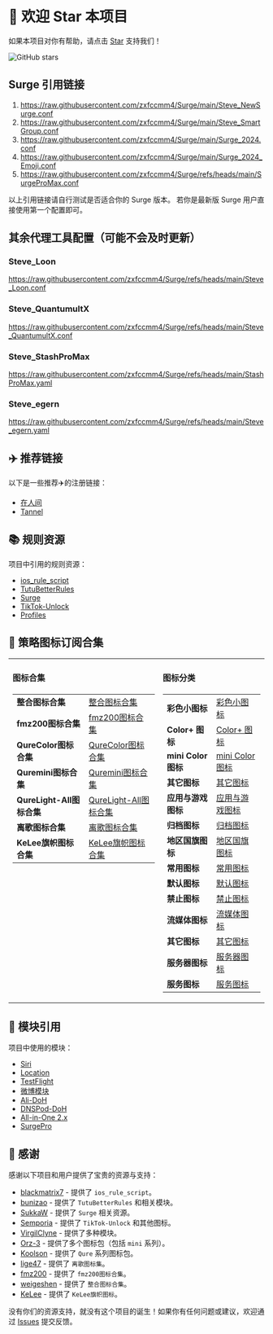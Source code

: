 # 🌟 欢迎 Star 本项目

如果本项目对你有帮助，请点击 [Star](https://github.com/zxfccmm4/Surge) 支持我们！ 
<!-- GitHub stars badge -->
![GitHub stars](https://img.shields.io/github/stars/zxfccmm4/Surge?style=social)

## Surge 引用链接
1. https://raw.githubusercontent.com/zxfccmm4/Surge/main/Steve_NewSurge.conf
2. https://raw.githubusercontent.com/zxfccmm4/Surge/main/Steve_SmartGroup.conf
3. https://raw.githubusercontent.com/zxfccmm4/Surge/main/Surge_2024.conf
4. https://raw.githubusercontent.com/zxfccmm4/Surge/main/Surge_2024_Emoji.conf
5. https://raw.githubusercontent.com/zxfccmm4/Surge/refs/heads/main/SurgeProMax.conf


以上引用链接请自行测试是否适合你的 Surge 版本。
若你是最新版 Surge 用户直接使用第一个配置即可。


## 其余代理工具配置（可能不会及时更新）
### Steve_Loon
https://raw.githubusercontent.com/zxfccmm4/Surge/refs/heads/main/Steve_Loon.conf
### Steve_QuantumultX
https://raw.githubusercontent.com/zxfccmm4/Surge/refs/heads/main/Steve_QuantumultX.conf
### Steve_StashProMax
https://raw.githubusercontent.com/zxfccmm4/Surge/refs/heads/main/StashProMax.yaml
### Steve_egern
https://raw.githubusercontent.com/zxfccmm4/Surge/refs/heads/main/Steve_egern.yaml

## ✈️ 推荐链接

以下是一些推荐✈️的注册链接：

- [在人间](https://dashboard.zrj97.xyz/#/register?code=4U6SUhR7)
- [Tannel](https://tannel.xn--6kro9vzxa373b.com//auth/register?code=5wyV)


## 📚 规则资源

项目中引用的规则资源：

- [ios_rule_script](https://github.com/blackmatrix7/ios_rule_script)
- [TutuBetterRules](https://github.com/bunizao/TutuBetterRules)
- [Surge](https://github.com/SukkaW/Surge/)
- [TikTok-Unlock](https://github.com/Semporia/TikTok-Unlock)
- [Profiles](https://github.com/ke1ewang/Profiles)


## 🌄 策略图标订阅合集

<table>
  <tr>
    <td valign="top">
      <h4>图标合集</h4>
      <table>
        <tr><td><strong>整合图标合集</strong></td><td><a href="https://raw.githubusercontent.com/weigeshen/-/main/TuBiao/TuBiaoDingYue.json">整合图标合集</a></td></tr>
        <tr><td><strong>fmz200图标合集</strong></td><td><a href="https://raw.githubusercontent.com/fmz200/wool_scripts/main/icons/icons-all.json">fmz200图标合集</a></td></tr>
        <tr><td><strong>QureColor图标合集</strong></td><td><a href="https://raw.githubusercontent.com/Koolson/Qure/master/Other/QureColor.json">QureColor图标合集</a></td></tr>
        <tr><td><strong>Quremini图标合集</strong></td><td><a href="https://raw.githubusercontent.com/Koolson/Qure/master/Other/Quremini.json">Quremini图标合集</a></td></tr>
        <tr><td><strong>QureLight-All图标合集</strong></td><td><a href="https://github.com/Koolson/Qure/raw/master/Other/QureLight-All.json">QureLight-All图标合集</a></td></tr>
        <tr><td><strong>离歌图标合集</strong></td><td><a href="https://raw.githubusercontent.com/lige47/QuanX-icon-rule/main/ligeicon-surge.json">离歌图标合集</a></td></tr>
        <tr><td><strong>KeLee旗帜图标合集</strong></td><td><a href="https://gitlab.com/lodepuly/iconlibrary/-/raw/main/Flag_icon/ColorfulStaticFlag.json">KeLee旗帜图标合集</a></td></tr>
      </table>
    </td>
    <td valign="top">
      <h4>图标分类</h4>
      <table>
        <tr><td><strong>彩色小图标</strong></td><td><a href="https://raw.githubusercontent.com/Orz-3/mini/master/mini.json">彩色小图标</a></td></tr>
        <tr><td><strong>Color+ 图标</strong></td><td><a href="https://raw.githubusercontent.com/Orz-3/mini/master/Color%2B.json">Color+ 图标</a></td></tr>
        <tr><td><strong>mini Color 图标</strong></td><td><a href="https://raw.githubusercontent.com/Orz-3/mini/master/miniColor.json">mini Color 图标</a></td></tr>
        <tr><td><strong>其它图标</strong></td><td><a href="https://raw.githubusercontent.com/Orz-3/mini/master/mini%2B.json">其它图标</a></td></tr>
        <tr><td><strong>应用与游戏图标</strong></td><td><a href="https://raw.githubusercontent.com/Koolson/Qure/master/Other/QureColor-AppGame.json">应用与游戏图标</a></td></tr>
        <tr><td><strong>归档图标</strong></td><td><a href="https://raw.githubusercontent.com/Koolson/Qure/master/Other/QureColor-Archived.json">归档图标</a></td></tr>
        <tr><td><strong>地区国旗图标</strong></td><td><a href="https://raw.githubusercontent.com/Koolson/Qure/master/Other/QureColor-Area.json">地区国旗图标</a></td></tr>
        <tr><td><strong>常用图标</strong></td><td><a href="https://raw.githubusercontent.com/Koolson/Qure/master/Other/QureColor-Common.json">常用图标</a></td></tr>
        <tr><td><strong>默认图标</strong></td><td><a href="https://raw.githubusercontent.com/Koolson/Qure/master/Other/QureColor-Default.json">默认图标</a></td></tr>
        <tr><td><strong>禁止图标</strong></td><td><a href="https://raw.githubusercontent.com/Koolson/Qure/master/Other/QureColor-Inhibition.json">禁止图标</a></td></tr>
        <tr><td><strong>流媒体图标</strong></td><td><a href="https://raw.githubusercontent.com/Koolson/Qure/master/Other/QureColor-Media.json">流媒体图标</a></td></tr>
        <tr><td><strong>其它图标</strong></td><td><a href="https://raw.githubusercontent.com/Koolson/Qure/master/Other/QureColor-Other.json">其它图标</a></td></tr>
        <tr><td><strong>服务器图标</strong></td><td><a href="https://raw.githubusercontent.com/Koolson/Qure/master/Other/QureColor-Server.json">服务器图标</a></td></tr>
        <tr><td><strong>服务图标</strong></td><td><a href="https://raw.githubusercontent.com/Koolson/Qure/master/Other/QureColor-Service.json">服务图标</a></td></tr>
      </table>
    </td>
  </tr>
</table>


## 🔧 模块引用

项目中使用的模块：

- [Siri](https://github.com/VirgilClyne/iRingo/raw/main/sgmodule/Siri.sgmodule)
- [Location](https://github.com/VirgilClyne/iRingo/raw/main/sgmodule/Location.sgmodule)
- [TestFlight](https://github.com/VirgilClyne/iRingo/raw/main/sgmodule/TestFlight.sgmodule)
- [微博模块](https://whatshub.top/module/weiboad.module)
- [Ali-DoH](https://raw.githubusercontent.com/Rabbit-Spec/Surge/Master/Module/Spec/DoH/Moore/Ali-DoH.sgmodule)
- [DNSPod-DoH](https://raw.githubusercontent.com/Rabbit-Spec/Surge/Master/Module/Spec/DoH/Moore/DNSPod-DoH.sgmodule)
- [All-in-One 2.x](https://raw.githubusercontent.com/bunizao/TutuBetterRules/tutu/Surge/module/All-in-One-2.x.sgmodule)
- [SurgePro](https://raw.githubusercontent.com/bunizao/TutuBetterRules/tutu/Surge/module/SurgePro.sgmodule)


## 🤝 感谢

感谢以下项目和用户提供了宝贵的资源与支持：

- [blackmatrix7](https://github.com/blackmatrix7) - 提供了 `ios_rule_script`。
- [bunizao](https://github.com/bunizao) - 提供了 `TutuBetterRules` 和相关模块。
- [SukkaW](https://github.com/SukkaW) - 提供了 `Surge` 相关资源。
- [Semporia](https://github.com/Semporia) - 提供了 `TikTok-Unlock` 和其他图标。
- [VirgilClyne](https://github.com/VirgilClyne) - 提供了多种模块。
- [Orz-3](https://github.com/Orz-3) - 提供了多个图标包（包括 `mini` 系列）。
- [Koolson](https://github.com/Koolson) - 提供了 `Qure` 系列图标包。
- [lige47](https://github.com/lige47) - 提供了 `离歌图标集`。
- [fmz200](https://github.com/fmz200) - 提供了 `fmz200图标合集`。
- [weigeshen](https://github.com/weigeshen) - 提供了 `整合图标合集`。
- [KeLee](https://gitlab.com/lodepuly/iconlibrary) - 提供了 `KeLee旗帜图标`。

没有你们的资源支持，就没有这个项目的诞生！如果你有任何问题或建议，欢迎通过 [Issues](https://github.com/zxfccmm4/Surge/issues) 提交反馈。

